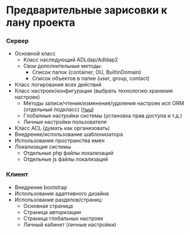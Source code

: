 # Предварительные зарисовки к лану проекта

### Сервер

- Основной класс
    - Класс наследующий ADLdap/Adldap2
    - Свои дополнительные методы:
        - Список папок (container, OU, BuiltinDomain)
        - Список объектов в папке (user, group, contact)
- Класс логирования всех действий
- Класс настроек/конфигурации (выбрать технологию хранения настроек)
    - Методы записи/чтения/изменения/удаления настроек исп ORM (отдельный подкласс) ([тыц](http://phpclub.ru/talk/threads/%D0%9A%D0%BB%D0%B0%D1%81%D1%81-%D0%B4%D0%BB%D1%8F-%D1%80%D0%B0%D0%B1%D0%BE%D1%82%D1%8B-%D1%81-ini-%D1%84%D0%B0%D0%B9%D0%BB%D0%B0%D0%BC%D0%B8.70506/ "Пример класса ini"))
    - Глобалные настройки системы (установка прав доступа и т.д.)
    - Личные настройки пользователя
- Класс ACL (думать как организовать)
- Внедрение/использование шаблонизатора
- Использование пространства имен
- Локализация системы
    - Отдельные php файлы локализаций
    - Отдельные js файлы локализаций



### Клиент

- Внедрение bootstrap
- Использование адаптивного дизайна
- Использование разделов/страниц:
    - Основная страница
    - Страница авторизации
    - Страница глобальных настроек
    - Личный кабинет (личные настройки)